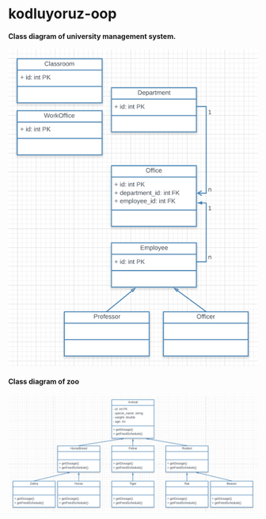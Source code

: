 # kodluyoruz-oop

#### Class diagram of university management system.
![university_diagram](university_diagram.png)

#### Class diagram of zoo
![zoo_diagram](zoo_diagram.png)
